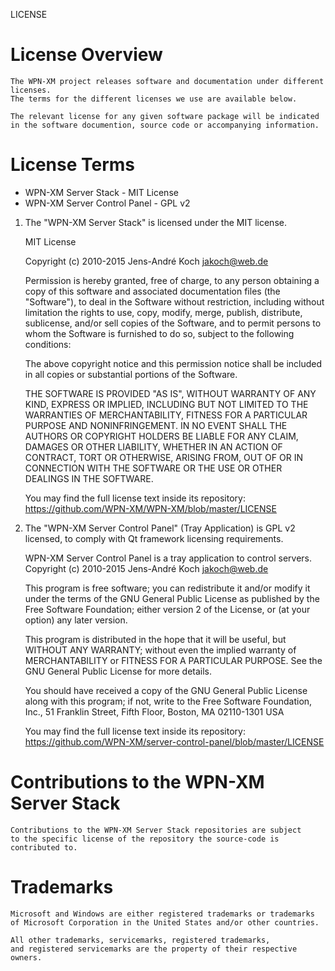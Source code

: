 LICENSE

# License Overview

	The WPN-XM project releases software and documentation under different licenses.
	The terms for the different licenses we use are available below.

	The relevant license for any given software package will be indicated
	in the software documention, source code or accompanying information.

# License Terms

  - WPN-XM Server Stack - MIT License
  - WPN-XM Server Control Panel - GPL v2

 1. The "WPN-XM Server Stack" is licensed under the MIT license.

	MIT License

	Copyright (c) 2010-2015 Jens-André Koch <jakoch@web.de>

	Permission is hereby granted, free of charge, to any person obtaining a copy
	of this software and associated documentation files (the "Software"), to deal
	in the Software without restriction, including without limitation the rights
	to use, copy, modify, merge, publish, distribute, sublicense, and/or sell
	copies of the Software, and to permit persons to whom the Software is
	furnished to do so, subject to the following conditions:

	The above copyright notice and this permission notice shall be included in
	all copies or substantial portions of the Software.

	THE SOFTWARE IS PROVIDED "AS IS", WITHOUT WARRANTY OF ANY KIND, EXPRESS OR
	IMPLIED, INCLUDING BUT NOT LIMITED TO THE WARRANTIES OF MERCHANTABILITY,
	FITNESS FOR A PARTICULAR PURPOSE AND NONINFRINGEMENT. IN NO EVENT SHALL THE
	AUTHORS OR COPYRIGHT HOLDERS BE LIABLE FOR ANY CLAIM, DAMAGES OR OTHER
	LIABILITY, WHETHER IN AN ACTION OF CONTRACT, TORT OR OTHERWISE, ARISING FROM,
	OUT OF OR IN CONNECTION WITH THE SOFTWARE OR THE USE OR OTHER DEALINGS IN
	THE SOFTWARE.

    You may find the full license text inside its repository:
	https://github.com/WPN-XM/WPN-XM/blob/master/LICENSE

 2. The "WPN-XM Server Control Panel" (Tray Application) is GPL v2 licensed,
    to comply with Qt framework licensing requirements.

    WPN-XM Server Control Panel is a tray application to control servers.
    Copyright (c) 2010-2015 Jens-André Koch <jakoch@web.de>

    This program is free software; you can redistribute it and/or modify
    it under the terms of the GNU General Public License as published by
    the Free Software Foundation; either version 2 of the License, or
    (at your option) any later version.

    This program is distributed in the hope that it will be useful,
    but WITHOUT ANY WARRANTY; without even the implied warranty of
    MERCHANTABILITY or FITNESS FOR A PARTICULAR PURPOSE.  See the
    GNU General Public License for more details.

    You should have received a copy of the GNU General Public License
    along with this program; if not, write to the Free Software Foundation,
    Inc., 51 Franklin Street, Fifth Floor, Boston, MA  02110-1301  USA

    You may find the full license text inside its repository:
    https://github.com/WPN-XM/server-control-panel/blob/master/LICENSE

# Contributions to the WPN-XM Server Stack

	Contributions to the WPN-XM Server Stack repositories are subject
	to the specific license of the repository the source-code is contributed to.

# Trademarks

	Microsoft and Windows are either registered trademarks or trademarks
	of Microsoft Corporation in the United States and/or other countries.

    All other trademarks, servicemarks, registered trademarks,
    and registered servicemarks are the property of their respective owners.
